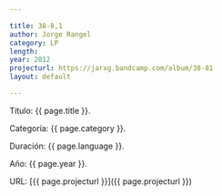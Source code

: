 ```yaml
---

title: 38-8,1
author: Jorge Rangel
category: LP
length: 
year: 2012
projecturl: https://jarxg.bandcamp.com/album/38-81
layout: default

---
```


Título: {{ page.title }}.

Categoría: {{ page.category }}.

Duración: {{ page.language }}.

Año: {{ page.year }}.

URL: [{{ page.projecturl }}]({{ page.projecturl }})